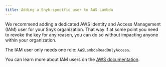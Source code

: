 ```yaml
---
title: Adding a Snyk-specific user to AWS Lambda
---
```

We recommend adding a dedicated AWS Identity and Access Management (IAM) user for your Snyk organization. That way if at some point you need to revoke the key for any reason, you can do so without impacting anyone within your organization.

The IAM user only needs one role: `AWSLambdaReadOnlyAccess`.

You can learn more about IAM users on the [AWS documentation](http://docs.aws.amazon.com/IAM/latest/UserGuide/introduction.html).